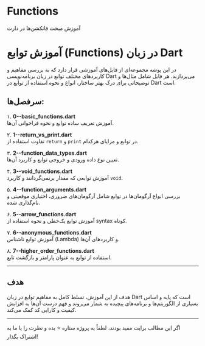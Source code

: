 # Functions
آموزش مبحث فانکشن‌ها در دارت
# آموزش توابع (Functions) در زبان Dart

در این پوشه مجموعه‌ای از فایل‌های آموزشی قرار دارد که به بررسی مفاهیم و کاربردهای مختلف توابع در زبان برنامه‌نویسی Dart می‌پردازند. هر فایل شامل مثال‌ها و توضیحاتی برای درک بهتر ساختار، انواع و نحوه استفاده از توابع در Dart است.

## سرفصل‌ها:

۱. **0--basic_functions.dart**  
آموزش تعریف ساده توابع و نحوه فراخوانی آن‌ها.

۲. **1--return_vs_print.dart**  
تفاوت استفاده از `return` و `print` در توابع و مزایای هرکدام.

۳. **2--function_data_types.dart**  
تعیین نوع داده ورودی و خروجی توابع و کاربرد آن‌ها.

۴. **3--void_functions.dart**  
آموزش توابعی که مقدار برنمی‌گردانند و کاربرد `void`.

۵. **4--function_arguments.dart**  
بررسی انواع آرگومان‌ها در توابع شامل آرگومان‌های ضروری، اختیاری موقعیتی و نام‌گذاری شده.

۶. **5--arrow_functions.dart**  
آموزش توابع یک‌خطی و نحوه استفاده از syntax کوتاه.

۷. **6--anonymous_functions.dart**  
آموزش توابع ناشناس (Lambda) و کاربردهای آن‌ها.

۸. **7--higher_order_functions.dart**  
استفاده از توابع به عنوان پارامتر و بازگشت تابع.

---

## هدف

هدف از این آموزش، تسلط کامل به مفاهیم توابع در زبان Dart است که پایه و اساس بسیاری از الگوریتم‌ها و برنامه‌های پیچیده به شمار می‌روند و فهم درست آن‌ها به افزایش کیفیت و کارایی کد کمک می‌کند.

---

اگر این مطالب برایت مفید بودند، لطفاً به پروژه ستاره ⭐ بده و نظرت را با ما به اشتراک بگذار!
